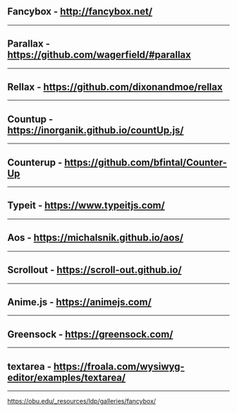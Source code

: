 ## Fancybox - http://fancybox.net/
***
## Parallax - https://github.com/wagerfield/#parallax
***
## Rellax - https://github.com/dixonandmoe/rellax
***
## Countup - https://inorganik.github.io/countUp.js/
***
## Counterup - https://github.com/bfintal/Counter-Up
***
## Typeit - https://www.typeitjs.com/
***
## Aos - https://michalsnik.github.io/aos/
***
## Scrollout - https://scroll-out.github.io/
***
## Anime.js - https://animejs.com/
***
## Greensock - https://greensock.com/
***
## textarea - https://froala.com/wysiwyg-editor/examples/textarea/
***

https://obu.edu/_resources/ldp/galleries/fancybox/